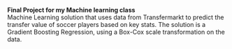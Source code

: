 **Final Project for my Machine learning class** <br>
Machine Learning solution that uses data from Transfermarkt to predict the transfer value of soccer players based on key stats. The solution is a Gradient Boosting Regression, using a Box-Cox scale transformation on the data.
